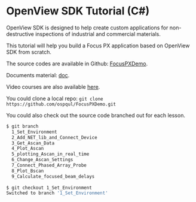 # OpenView SDK Tutorial (C#)

OpenView SDK is designed to help create custom applications for non-destructive inspections of industrial and commercial materials.

This tutorial will help you build a Focus PX application based on OpenView SDK from scratch.

The source codes are available in Github: [FocusPXDemo](https://github.com/ospqul/FocusPXDemo/tree/master).

Documents material: [doc](https://github.com/ospqul/FocusPXDemoVideos/tree/master/doc).

Video courses are also available [here](https://github.com/ospqul/FocusPXDemoVideos/tree/master/Videos).

You could clone a local repo: `git clone https://github.com/ospqul/FocusPXDemo.git`

You could also check out the source code branched out for each lesson.

```bash
$ git branch                                                                               
  1_Set_Environment
  2_Add_NET_lib_and_Connect_Device
  3_Get_Ascan_Data
  4_Plot_Ascan
  5_plotting_Ascan_in_real_time
  6_Change_Ascan_Settings
  7_Connect_Phased_Array_Probe
  8_Plot_Bscan
  9_Calculate_focused_beam_delays
  
$ git checkout 1_Set_Environment
Switched to branch '1_Set_Environment'
```
